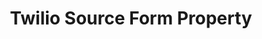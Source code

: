 ---
# -------------------------- #
#     USING THIS TEMPLATE    #
# -------------------------- #

## NEED HELP USING THIS TEMPLATE? SEE:
## https://docs-about-stitch-docs.netlify.com/reference/connect-templates/destination-form-property/
## FOR INSTRUCTIONS & REFERENCE INFO


# -------------------------- #
#        CONTENT TYPE        #
# -------------------------- #

product-type: "connect"
content-type: "api-form"
form-type: "source"
key: "source-form-properties-twilio-object"


# -------------------------- #
#        OBJECT INFO         #
# -------------------------- #

title: "Twilio Source Form Property"
api-type: "platform.twilio"
display-name: "Twilio"

source-type: "saas"
docs-name: "twilio" # This should be whatever integration.name is. Ex: LinkedIn Ads is linkedin-ads


# -------------------------- #
#      OBJECT ATTRIBUTES     #
# -------------------------- #

uses-start-date: true

object-attributes:
  - name: "account_sid"
    type: "string"
    required: true
    description: |
      Your {{ form-property.display-name }} account SID. Refer to the [{{ form-property.display-name }} documentation]({{ doc-link | append: "#retrieve-auth-sid" }}) to retrieve this information.
    value: "<YOUR_ACCOUNT_SID>"

  - name: "auth_token"
    type: "string"
    required: true
    description: |
      Your {{ form-property.display-name }} auth token. Refer to the [{{ form-property.display-name }} documentation]({{ doc-link | append: "#retrieve-auth-sid" }}) to retrieve this information.
    value: "<YOUR_AUTH_TOKEN>"
  
  - name: "date_window_days"
    type: "integer"
    required: false
    description: "The number of days of data to replicate at a time. The default value is `30`."
    value: "XX"    
---